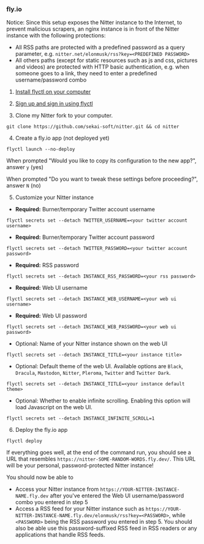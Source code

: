 ### fly.io
Notice: Since this setup exposes the Nitter instance to the Internet, to prevent malicious scrapers, an nginx instance is in front of the Nitter instance with the following protections:

* All RSS paths are protected with a predefined password as a query parameter, e.g. `nitter.net/elonmusk/rss?key=<PREDEFINED PASSWORD>`
* All others paths (except for static resources such as js and css, pictures and videos) are protected with HTTP basic authentication, e.g. when someone goes to a link, they need to enter a predefined username/password combo

1. [Install flyctl on your computer](https://fly.io/docs/hands-on/install-flyctl/)

2. [Sign up and sign in using flyctl](https://fly.io/docs/hands-on/sign-up-sign-in/)

3. Clone my Nitter fork to your computer.
```
git clone https://github.com/sekai-soft/nitter.git && cd nitter
```

4. Create a fly.io app (not deployed yet)
```
flyctl launch --no-deploy
```

When prompted "Would you like to copy its configuration to the new app?", answer `y` (yes)

When prompted "Do you want to tweak these settings before proceeding?", answer `N` (no)

5. Customize your Nitter instance

* **Required:** Burner/temporary Twitter account username

```
flyctl secrets set --detach TWITTER_USERNAME=<your twitter account username>
```

* **Required:** Burner/temporary Twitter account password

```
flyctl secrets set --detach TWITTER_PASSWORD=<your twitter account password>
```

* **Required:** RSS password

```
flyctl secrets set --detach INSTANCE_RSS_PASSWORD=<your rss password>
```

* **Required:** Web UI username

```
flyctl secrets set --detach INSTANCE_WEB_USERNAME=<your web ui username>
```

* **Required:** Web UI password

```
flyctl secrets set --detach INSTANCE_WEB_PASSWORD=<your web ui password>
```

* Optional: Name of your Nitter instance shown on the web UI

```
flyctl secrets set --detach INSTANCE_TITLE=<your instance title>
```

* Optional: Default theme of the web UI. Available options are `Black`, `Dracula`, `Mastodon`, `Nitter`, `Pleroma`, `Twitter` and `Twitter Dark`.

```
flyctl secrets set --detach INSTANCE_TITLE=<your instance default theme>
```

* Optional: Whether to enable infinite scrolling. Enabling this option will load Javascript on the web UI.

```
flyctl secrets set --detach INSTANCE_INFINITE_SCROLL=1
```

6. Deploy the fly.io app
```
flyctl deploy
```

If everything goes well, at the end of the command run, you should see a URL that resembles `https://nitter-SOME-RANDOM-WORDS.fly.dev/`. This URL will be your personal, password-protected Nitter instance!

You should now be able to
* Access your Nitter instance from `https://YOUR-NITTER-INSTANCE-NAME.fly.dev` after you've entered the Web UI username/password combo you entered in step 5
* Access a RSS feed for your Nitter instance such as `https://YOUR-NITTER-INSTANCE-NAME.fly.dev/elonmusk/rss?key=<PASSWORD>`, while `<PASSWORD>` being the RSS password you entered in step 5. You should also be able use this password-suffixed RSS feed in RSS readers or any applications that handle RSS feeds.
